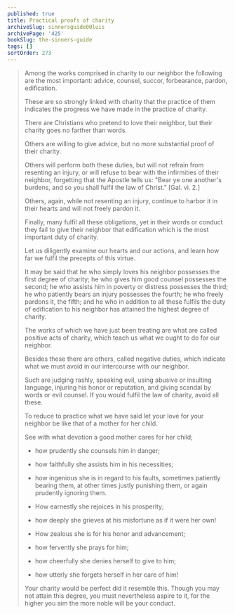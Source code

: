 ```yaml
---
published: true
title: Practical proofs of charity
archiveSlug: sinnersguide00luis
archivePage: '425'
bookSlug: the-sinners-guide
tags: []
sortOrder: 273
---
```


> Among the works comprised in charity to our neighbor the following are the most important: advice, counsel, succor, forbearance, pardon, edification.
> 
> These are so strongly linked with charity that the practice of them indicates the progress we have made in the practice of charity.
> 
> There are Christians who pretend to love their neighbor, but their charity goes no farther than words.
> 
> Others are willing to give advice, but no more substantial proof of their charity.
> 
> Others will perform both these duties, but will not refrain from resenting an injury, or will refuse to bear with the infirmities of their neighbor, forgetting that the Apostle tells us: "Bear ye one another's burdens, and so you shall fulfil the law of Christ." [Gal. vi. 2.]
> 
> Others, again, while not resenting an injury, continue to harbor it in their hearts and will not freely pardon it.
> 
> Finally, many fulfil all these obligations, yet in their words or conduct they fail to give their neighbor that edification which is the most important duty of charity.
> 
> Let us diligently examine our hearts and our actions, and learn how far we fulfil the precepts of this virtue.
> 
> It may be said that he who simply loves his neighbor possesses the first degree of charity; he who gives him good counsel possesses the second; he who assists him in poverty or distress possesses the third; he who patiently bears an injury possesses the fourth; he who freely pardons it, the fifth; and he who in addition to all these fulfils the duty of edification to his neighbor has attained the highest degree of charity.
>
> The works of which we have just been treating are what are called positive acts of charity, which teach us what we ought to do for our neighbor.
> 
> Besides these there are others, called negative duties, which indicate what we must avoid in our intercourse with our neighbor.
> 
> Such are judging rashly, speaking evil, using abusive or insulting language, injuring his honor or reputation, and giving scandal by words or evil counsel. If you would fulfil the law of charity, avoid all these.
>
> To reduce to practice what we have said let your love for your neighbor be like that of a mother for her child.
> 
> See with what devotion a good mother cares for her child;
> 
> * how prudently she counsels him in danger;
> 
> * how faithfully she assists him in his necessities;
> 
> * how ingenious she is in regard to his faults, sometimes patiently bearing them, at other times justly punishing them, or again prudently ignoring them.
> 
> * How earnestly she rejoices in his prosperity;
> 
> * how deeply she grieves at his misfortune as if it were her own!
> 
> * How zealous she is for his honor and advancement;
> 
> * how fervently she prays for him;
> 
> * how cheerfully she denies herself to give to him;
> 
> * how utterly she forgets herself in her care of him!
> 
> Your charity would be perfect did it resemble this. Though you may not attain this degree, you must nevertheless aspire to it, for the higher you aim the more noble will be your conduct.
